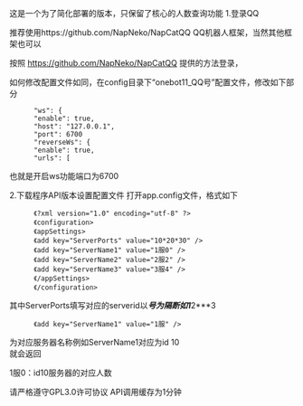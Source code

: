 这是一个为了简化部署的版本，只保留了核心的人数查询功能
1.登录QQ

推荐使用https://github.com/NapNeko/NapCatQQ QQ机器人框架，当然其他框架也可以

按照 https://github.com/NapNeko/NapCatQQ 提供的方法登录，

如何修改配置文件如同，在config目录下“onebot11_QQ号”配置文件，修改如下部分

          "ws": {
          "enable": true,
          "host": "127.0.0.1",
          "port": 6700
          "reverseWs": {
          "enable": true,
          "urls": [

也就是开启ws功能端口为6700

2.下载程序API版本设置配置文件
打开app.config文件，格式如下

          《?xml version="1.0" encoding="utf-8" ?>
          《configuration>
          《appSettings>
          《add key="ServerPorts" value="10*20*30" />
          《add key="ServerName1" value="1服0" />
          《add key="ServerName2" value="2服2" />
          《add key="ServerName3" value="3服4" />
          《/appSettings>
          《/configuration>

其中ServerPorts填写对应的serverid以***号为隔断如1***2***3

          《add key="ServerName1" value="1服" />
          
为对应服务器名称例如ServerName1对应为id 10	
就会返回

1服0：id10服务器的对应人数

请严格遵守GPL3.0许可协议
API调用缓存为1分钟

